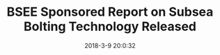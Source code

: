 ---
"title": "BSEE Sponsored Report on Subsea Bolting Technology Released"
"date": "2018-3-9 20:0:32"
"feed_name": "BSEE"
"feed_website": "https://www.bsee.gov/"
"feed_rss": "https://www.bsee.gov/feed/news-items/rss.xml"
"link": "https://www.bsee.gov/newsroom/latest-news/statements-and-releases/press-releases/bsee-sponsored-report-on-subsea-bolting"
"file": "_posts/2018-3-9-20-0-32_BSEE_30b526a391493f8377e9b8bde0941327fc228489.md"
"accident": "0"
"drilling": "0"
"dead": "0"
"injured": "0"
---